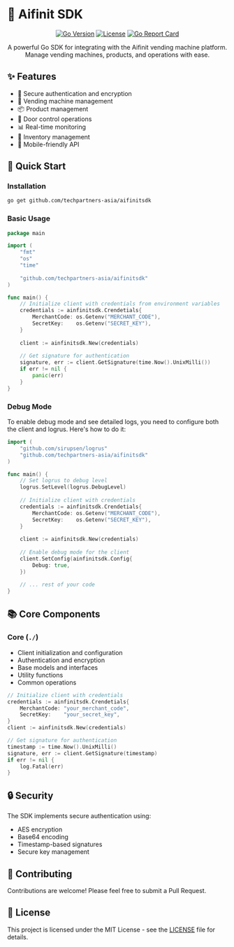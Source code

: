 # 🤖 Aifinit SDK

<div align="center">

[![Go Version](https://img.shields.io/badge/Go-1.24.0-blue.svg)](https://golang.org)
[![License](https://img.shields.io/badge/License-MIT-green.svg)](LICENSE)
[![Go Report Card](https://goreportcard.com/badge/github.com/yourusername/ainfinitsdk)](https://goreportcard.com/report/github.com/yourusername/ainfinitsdk)

A powerful Go SDK for integrating with the Aifinit vending machine platform. Manage vending machines, products, and operations with ease.

</div>

## ✨ Features

- 🔐 Secure authentication and encryption
- 🏪 Vending machine management
- 📦 Product management
- 🚪 Door control operations
- 📊 Real-time monitoring
- 🔄 Inventory management
- 📱 Mobile-friendly API

## 🚀 Quick Start

### Installation

```bash
go get github.com/techpartners-asia/aifinitsdk
```

### Basic Usage

```go
package main

import (
    "fmt"
    "os"
    "time"
    
    "github.com/techpartners-asia/aifinitsdk"
)

func main() {
    // Initialize client with credentials from environment variables
    credentials := ainfinitsdk.Crendetials{
        MerchantCode: os.Getenv("MERCHANT_CODE"),
        SecretKey:    os.Getenv("SECRET_KEY"),
    }
    
    client := ainfinitsdk.New(credentials)
    
    // Get signature for authentication
    signature, err := client.GetSignature(time.Now().UnixMilli())
    if err != nil {
        panic(err)
    }
}
```

### Debug Mode

To enable debug mode and see detailed logs, you need to configure both the client and logrus. Here's how to do it:

```go
import (
    "github.com/sirupsen/logrus"
    "github.com/techpartners-asia/aifinitsdk"
)

func main() {
    // Set logrus to debug level
    logrus.SetLevel(logrus.DebugLevel)
    
    // Initialize client with credentials
    credentials := ainfinitsdk.Crendetials{
        MerchantCode: os.Getenv("MERCHANT_CODE"),
        SecretKey:    os.Getenv("SECRET_KEY"),
    }
    
    client := ainfinitsdk.New(credentials)
    
    // Enable debug mode for the client
    client.SetConfig(ainfinitsdk.Config{
        Debug: true,
    })
    
    // ... rest of your code
}
```

## 📚 Core Components

### Core (`./`)
- Client initialization and configuration
- Authentication and encryption
- Base models and interfaces
- Utility functions
- Common operations

```go
// Initialize client with credentials
credentials := ainfinitsdk.Crendetials{
    MerchantCode: "your_merchant_code",
    SecretKey:    "your_secret_key",
}
client := ainfinitsdk.New(credentials)

// Get signature for authentication
timestamp := time.Now().UnixMilli()
signature, err := client.GetSignature(timestamp)
if err != nil {
    log.Fatal(err)
}
```

## 🔒 Security

The SDK implements secure authentication using:
- AES encryption
- Base64 encoding
- Timestamp-based signatures
- Secure key management

## 🤝 Contributing

Contributions are welcome! Please feel free to submit a Pull Request.

## 📄 License

This project is licensed under the MIT License - see the [LICENSE](LICENSE) file for details.
